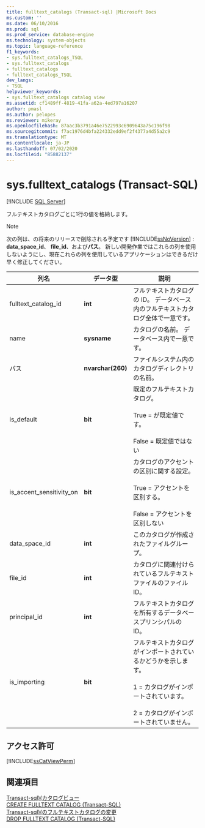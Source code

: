 ```yaml
---
title: fulltext_catalogs (Transact-sql) |Microsoft Docs
ms.custom: ''
ms.date: 06/10/2016
ms.prod: sql
ms.prod_service: database-engine
ms.technology: system-objects
ms.topic: language-reference
f1_keywords:
- sys.fulltext_catalogs_TSQL
- sys.fulltext_catalogs
- fulltext_catalogs
- fulltext_catalogs_TSQL
dev_langs:
- TSQL
helpviewer_keywords:
- sys.fulltext_catalogs catalog view
ms.assetid: cf1489ff-4819-41fa-a62a-4ed797a16207
author: pmasl
ms.author: pelopes
ms.reviewer: mikeray
ms.openlocfilehash: 87aac3b3791a46e7522993c6909643a75c196f98
ms.sourcegitcommit: f7ac1976d4bfa224332edd9ef2f4377a4d55a2c9
ms.translationtype: MT
ms.contentlocale: ja-JP
ms.lasthandoff: 07/02/2020
ms.locfileid: "85882137"
---
```

# <a name="sysfulltext_catalogs-transact-sql"></a>sys.fulltext_catalogs (Transact-SQL)
[!INCLUDE [SQL Server](../../includes/applies-to-version/sqlserver.md)]

  フルテキストカタログごとに1行の値を格納します。  
  
> [!NOTE]  
>  次の列は、の将来のリリースで削除される予定です [!INCLUDE[ssNoVersion](../../includes/ssnoversion-md.md)] : **data_space_id**、 **file_id**、および**パス**。 新しい開発作業ではこれらの列を使用しないようにし、現在これらの列を使用しているアプリケーションはできるだけ早く修正してください。  
 
|列名|データ型|説明|  
|-----------------|---------------|-----------------|  
|fulltext_catalog_id|**int**|フルテキストカタログの ID。 データベース内のフルテキストカタログ全体で一意です。|  
|name|**sysname**|カタログの名前。 データベース内で一意です。|  
|パス|**nvarchar(260)**|ファイルシステム内のカタログディレクトリの名前。|  
|is_default|**bit**|既定のフルテキストカタログ。<br /><br /> True = が既定値です。<br /><br /> False = 既定値ではない|  
|is_accent_sensitivity_on|**bit**|カタログのアクセントの区別に関する設定。<br /><br /> True = アクセントを区別する。<br /><br /> False = アクセントを区別しない|  
|data_space_id|**int**|このカタログが作成されたファイルグループ。|  
|file_id|**int**|カタログに関連付けられているフルテキストファイルのファイル ID。|  
|principal_id|**int**|フルテキストカタログを所有するデータベースプリンシパルの ID。|  
|is_importing|**bit**|フルテキストカタログがインポートされているかどうかを示します。<br /><br /> 1 = カタログがインポートされています。<br /><br /> 2 = カタログがインポートされていません。|  
  
## <a name="permissions"></a>アクセス許可  
 [!INCLUDE[ssCatViewPerm](../../includes/sscatviewperm-md.md)]  
  
## <a name="see-also"></a>関連項目  
 [Transact-sql&#41;&#40;カタログビュー](../../relational-databases/system-catalog-views/catalog-views-transact-sql.md)   
 [CREATE FULLTEXT CATALOG &#40;Transact-SQL&#41;](../../t-sql/statements/create-fulltext-catalog-transact-sql.md)   
 [Transact-sql&#41;&#40;のフルテキストカタログの変更](../../t-sql/statements/alter-fulltext-catalog-transact-sql.md)   
 [DROP FULLTEXT CATALOG &#40;Transact-SQL&#41;](../../t-sql/statements/drop-fulltext-catalog-transact-sql.md)  
  
  
